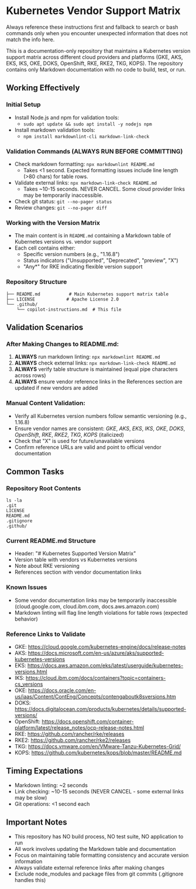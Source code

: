 # Kubernetes Vendor Support Matrix

Always reference these instructions first and fallback to search or bash commands only when you encounter unexpected information that does not match the info here.

This is a documentation-only repository that maintains a Kubernetes version support matrix across different cloud providers and platforms (GKE, AKS, EKS, IKS, OKE, DOKS, OpenShift, RKE, RKE2, TKG, KOPS). The repository contains only Markdown documentation with no code to build, test, or run.

## Working Effectively

### Initial Setup
- Install Node.js and npm for validation tools:
  - `sudo apt update && sudo apt install -y nodejs npm`
- Install markdown validation tools:
  - `npm install markdownlint-cli markdown-link-check`

### Validation Commands (ALWAYS RUN BEFORE COMMITTING)
- Check markdown formatting: `npx markdownlint README.md`
  - Takes <1 second. Expected formatting issues include line length (>80 chars) for table rows.
- Validate external links: `npx markdown-link-check README.md` 
  - Takes ~10-15 seconds. NEVER CANCEL. Some cloud provider links may be temporarily inaccessible.
- Check git status: `git --no-pager status`
- Review changes: `git --no-pager diff`

### Working with the Version Matrix
- The main content is in `README.md` containing a Markdown table of Kubernetes versions vs. vendor support
- Each cell contains either:
  - Specific version numbers (e.g., "1.16.8")
  - Status indicators ("Unsupported", "Deprecated", "preview", "X")
  - "Any*" for RKE indicating flexible version support

### Repository Structure
```
├── README.md           # Main Kubernetes support matrix table
├── LICENSE            # Apache License 2.0
└── .github/
    └── copilot-instructions.md  # This file
```

## Validation Scenarios

### After Making Changes to README.md:
1. **ALWAYS** run markdown linting: `npx markdownlint README.md`
2. **ALWAYS** check external links: `npx markdown-link-check README.md`
3. **ALWAYS** verify table structure is maintained (equal pipe characters across rows)
4. **ALWAYS** ensure vendor reference links in the References section are updated if new vendors are added

### Manual Content Validation:
- Verify all Kubernetes version numbers follow semantic versioning (e.g., 1.16.8)
- Ensure vendor names are consistent: *GKE*, *AKS*, *EKS*, *IKS*, *OKE*, *DOKS*, *OpenShift*, *RKE*, *RKE2*, *TKG*, *KOPS* (italicized)
- Check that "X" is used for future/unavailable versions
- Confirm reference URLs are valid and point to official vendor documentation

## Common Tasks

### Repository Root Contents
```
ls -la
.git
LICENSE
README.md
.gitignore
.github/
```

### Current README.md Structure
- Header: "# Kubernetes Supported Version Matrix"
- Version table with vendors vs Kubernetes versions  
- Note about RKE versioning
- References section with vendor documentation links

### Known Issues
- Some vendor documentation links may be temporarily inaccessible (cloud.google.com, cloud.ibm.com, docs.aws.amazon.com)
- Markdown linting will flag line length violations for table rows (expected behavior)

### Reference Links to Validate
- GKE: https://cloud.google.com/kubernetes-engine/docs/release-notes
- AKS: https://docs.microsoft.com/en-us/azure/aks/supported-kubernetes-versions
- EKS: https://docs.aws.amazon.com/eks/latest/userguide/kubernetes-versions.html
- IKS: https://cloud.ibm.com/docs/containers?topic=containers-cs_versions
- OKE: https://docs.oracle.com/en-us/iaas/Content/ContEng/Concepts/contengaboutk8sversions.htm
- DOKS: https://docs.digitalocean.com/products/kubernetes/details/supported-versions/
- OpenShift: https://docs.openshift.com/container-platform/latest/release_notes/ocp-release-notes.html
- RKE: https://github.com/rancher/rke/releases
- RKE2: https://github.com/rancher/rke2/releases
- TKG: https://docs.vmware.com/en/VMware-Tanzu-Kubernetes-Grid/
- KOPS: https://github.com/kubernetes/kops/blob/master/README.md

## Timing Expectations
- Markdown linting: ~2 seconds
- Link checking: ~10-15 seconds (NEVER CANCEL - some external links may be slow)
- Git operations: <1 second each

## Important Notes
- This repository has NO build process, NO test suite, NO application to run
- All work involves updating the Markdown table and documentation
- Focus on maintaining table formatting consistency and accurate version information
- Always validate external reference links after making changes
- Exclude node_modules and package files from git commits (.gitignore handles this)